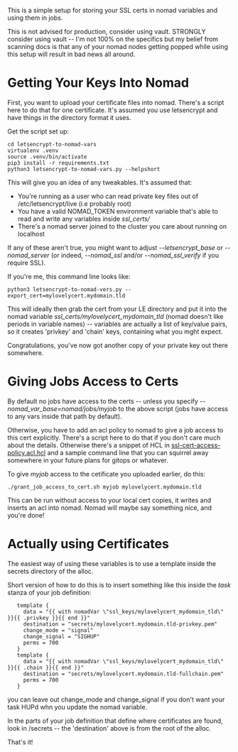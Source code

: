 This is a simple setup for storing your SSL certs in nomad variables and using them in jobs.

This is not advised for production, consider using vault. STRONGLY consider using vault --
I'm not 100% on the specifics but my belief from scanning docs is that any of your nomad
nodes getting popped while using this setup will result in bad news all around.

Getting Your Keys Into Nomad
============================

First, you want to upload your certificate files into nomad. There's a script here to do that for
one certificate. It's assumed you use letsencrypt and have things in the directory format it uses.

Get the script set up:

```
cd letsencrypt-to-nomad-vars
virtualenv .venv
source .venv/bin/activate
pip3 install -r requirements.txt
python3 letsencrypt-to-nomad-vars.py --helpshort
```

This will give you an idea of any tweakables. It's assumed that:

  - You're running as a user who can read private key files out of /etc/letsencrypt/live (i.e probably root)
  - You have a valid NOMAD_TOKEN environment variable that's able to read and write any variables inside *ssl_certs/*
  - There's a nomad server joined to the cluster you care about running on localhost

If any of these aren't true, you might want to adjust *--letsencrypt_base* or *--nomad_server* (or indeed, *--nomad_ssl* and/or *--nomad_ssl_verify* if you require SSL).

If you're me, this command line looks like:

```
python3 letsencrypt-to-nomad-vers.py --export_cert=mylovelycert.mydomain.tld
```

This will ideally then grab the cert from your LE directory and put it into the nomad variable *ssl_certs/mylovelycert_mydomain_tld* (nomad doesn't like periods in variable names) -- variables are actually a list of key/value pairs, so it creates 'privkey' and 'chain' keys, containing what you mght expect.

Congratulations, you've now got another copy of your private key out there somewhere.

Giving Jobs Access to Certs
===============================

By default no jobs have access to the certs -- unless you specify *--nomad_var_base=nomad/jobs/myjob* to the above script (jobs have access to any vars inside that path by default). 

Otherwise, you have to add an acl policy to nomad to give a job access to this cert explicitly. There's a script here to do that if you don't care much about the details. Otherwise there's a snippet of HCL in [ssl-cert-access-policy.acl.hcl](ssl-cert-access-policy.acl.hcl) and a sample command line that you can squirrel away somewhere in your future plans for gitops or whatever.

To give *myjob* access to the cetificate you uploaded earlier, do this:

```
./grant_job_access_to_cert.sh myjob mylovelycert.mydomain.tld
```

This can be run without access to your local cert copies, it writes and inserts an acl into nomad. Nomad will maybe say something nice, and you're done!

Actually using Certificates
===========================

The easiest way of using these variables is to use a template inside the secrets directory of the alloc.

Short version of how to do this is to insert something like this inside the *task* stanza of your job definition:

```
   template {
     data = "{{ with nomadVar \"ssl_keys/mylovelycert_mydomain_tld\" }}{{ .privkey }}{{ end }}"
     destination = "secrets/mylovelycert.mydomain.tld-privkey.pem"
     change_mode = "signal"
     change_signal = "SIGHUP"
     perms = 700
   }
   template {
     data = "{{ with nomadVar \"ssl_keys/mylovelycert_mydomain_tld\" }}{{ .chain }}{{ end }}"
     destination = "secrets/mylovelycert.mydomain.tld-fullchain.pem"
     perms = 700
   }
```

you can leave out change_mode and change_signal if you don't want your task HUPd whn you update the nomad variable.

In the parts of your job definition that define where certificates are found, look in /secrets -- the 'destination' above is from the root of the alloc.

That's it!
